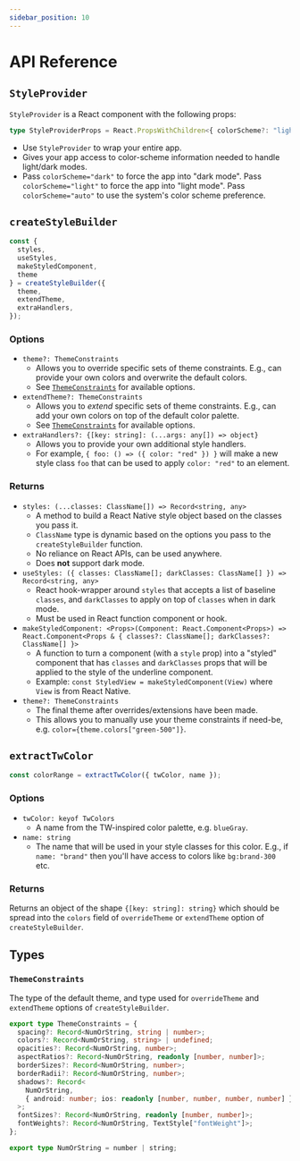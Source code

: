 ```yaml
---
sidebar_position: 10
---
```


# API Reference

## `StyleProvider`

`StyleProvider` is a React component with the following props:

```ts
type StyleProviderProps = React.PropsWithChildren<{ colorScheme?: "light" | "dark" | "auto" }>;
```

- Use `StyleProvider` to wrap your entire app.
- Gives your app access to color-scheme information needed to handle light/dark modes.
- Pass `colorScheme="dark"` to force the app into "dark mode". Pass `colorScheme="light"` to force the app into "light mode". Pass `colorScheme="auto"` to use the system's color scheme preference.

## `createStyleBuilder`

```ts
const {
  styles,
  useStyles,
  makeStyledComponent,
  theme
} = createStyleBuilder({
  theme,
  extendTheme,
  extraHandlers,
});
```

### Options

- `theme?: ThemeConstraints`
  - Allows you to override specific sets of theme constraints. E.g., can provide your own colors and overwrite the default colors.
  - See [`ThemeConstraints`](#themeconstraints) for available options.
- `extendTheme?: ThemeConstraints`
  - Allows you to _extend_ specific sets of theme constraints. E.g., can add your own colors on top of the default color palette.
  - See [`ThemeConstraints`](#themeconstraints) for available options.
- `extraHandlers?: {[key: string]: (...args: any[]) => object}`
  - Allows you to provide your own additional style handlers. 
  - For example, `{ foo: () => ({ color: "red" }) }` will make a new style class `foo` that can be used to apply `color: "red"` to an element.

### Returns

- `styles: (...classes: ClassName[]) => Record<string, any>`
  - A method to build a React Native style object based on the classes you pass it. 
  - `ClassName` type is dynamic based on the options you pass to the `createStyleBuilder` function.
  - No reliance on React APIs, can be used anywhere.
  - Does **not** support dark mode.
- `useStyles: ({ classes: ClassName[]; darkClasses: ClassName[] }) => Record<string, any>`
  - React hook-wrapper around `styles` that accepts a list of baseline `classes`, and `darkClasses` to apply on top of `classes` when in dark mode.
  - Must be used in React function component or hook.
- `makeStyledComponent: <Props>(Component: React.Component<Props>) => React.Component<Props & { classes?: ClassName[]; darkClasses?: ClassName[] }>`
  - A function to turn a component (with a `style` prop) into a "styled" component that has `classes` and `darkClasses` props that will be applied to the style of the underline component.
  - Example: `const StyledView = makeStyledComponent(View)` where `View` is from React Native.
- `theme?: ThemeConstraints`
  - The final theme after overrides/extensions have been made.
  - This allows you to manually use your theme constraints if need-be, e.g. `color={theme.colors["green-500"]}`.

## `extractTwColor`

```ts
const colorRange = extractTwColor({ twColor, name });
```

### Options

- `twColor: keyof TwColors`
  - A name from the TW-inspired color palette, e.g. `blueGray`.
- `name: string`
  - The name that will be used in your style classes for this color. E.g., if `name: "brand"` then you'll have access to colors like `bg:brand-300` etc.

### Returns

Returns an object of the shape `{[key: string]: string}` which should be spread into the `colors` field of `overrideTheme` or `extendTheme` option of `createStyleBuilder`.

## Types

### `ThemeConstraints`

The type of the default theme, and type used for `overrideTheme` and `extendTheme` options of `createStyleBuilder`.

```ts
export type ThemeConstraints = {
  spacing?: Record<NumOrString, string | number>;
  colors?: Record<NumOrString, string> | undefined;
  opacities?: Record<NumOrString, number>;
  aspectRatios?: Record<NumOrString, readonly [number, number]>;
  borderSizes?: Record<NumOrString, number>;
  borderRadii?: Record<NumOrString, number>;
  shadows?: Record<
    NumOrString,
    { android: number; ios: readonly [number, number, number, number] }
  >;
  fontSizes?: Record<NumOrString, readonly [number, number]>;
  fontWeights?: Record<NumOrString, TextStyle["fontWeight"]>;
};

export type NumOrString = number | string;
```
